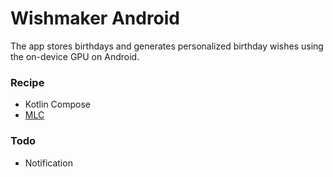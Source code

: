 # Wishmaker Android

The app stores birthdays and generates personalized birthday wishes using the on-device GPU on Android. 

### Recipe
- Kotlin Compose
- [MLC](https://llm.mlc.ai)

### Todo
- Notification 
